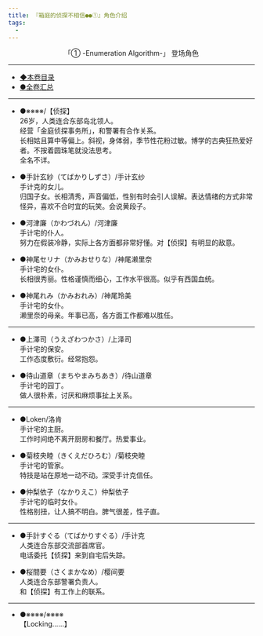 ```yaml
---
title: 『箱庭的侦探不相信●●①』角色介绍
tags:
  - 
---
```


<center>「① -Enumeration Algorithm-」 登场角色</center> 

---

 - [◆本卷目录](https://luciasnote.space/_posts/2020-10-31-%E7%AE%B1%E4%BE%A61%E7%9B%AE%E5%BD%95/)
 - [●全卷汇总](https://luciasnote.space/_posts/2020-10-29-%E7%AE%B1%E4%BE%A6%E6%B1%87%E6%80%BB%E9%A1%B5/)

---

- ●※※※※/【侦探】<br>
26岁，人类连合东部岛北领人。<br>
经营「金庭侦探事务所」，和警署有合作关系。<br>
长相姑且算中等偏上。斜视，身体弱，季节性花粉过敏。博学的古典狂热爱好者。不按着圆珠笔就没法思考。<br>
全名不详。<br>

- ●手計玄紗（てばかりしずさ）/手计玄纱<br>
手计克的女儿。<br>
归国子女。长相清秀，声音偏低，性别有时会引人误解。表达情绪的方式非常怪异，喜欢不合时宜的玩笑。会说黄段子。<br>

- ●河津廉（かわづれん）/河津廉<br>
手计宅的仆人。<br>
努力在假装冷静，实际上各方面都非常好懂。对【侦探】有明显的敌意。<br>

- ●神尾セリナ（かみおせりな）/神尾濑里奈<br>
手计宅的女仆。<br>
长相很秀丽。性格谨慎而细心，工作水平很高。似乎有西国血统。<br>

- ●神尾れみ（かみおれみ）/神尾玲美<br>
手计宅的女仆。<br>
濑里奈的母亲。年事已高，各方面工作都难以胜任。<br>

---

- ●上澤司（うえざわつかさ）/上泽司<br>
手计宅的保安。<br>
工作态度敷衍。经常抱怨。<br>

- ●待山道章（まちやまみちあき）/待山道章<br>
手计宅的园丁。<br>
做人很朴素，讨厌和麻烦事扯上关系。<br>

---

- ●Loken/洛肯<br>
手计宅的主厨。<br>
工作时间绝不离开厨房和餐厅。热爱事业。<br>

- ●菊枝央睦（きくえだひろむ）/菊枝央睦<br>
手计宅的管家。<br>
特技是站在原地一动不动。深受手计克信任。<br>

- ●仲梨依子（なかりえこ）仲梨依子<br>
手计宅的临时女仆。<br>
性格别扭，让人搞不明白。脾气很差，性子直。<br>

---

- ●手計すぐる（てばかりすぐる）/手计克<br>
人类连合东部交流部首席官。<br>
电话委托【侦探】来到自宅后失踪。<br>

- ●桜間要（さくまかなめ）/樱间要<br>
人类连合东部警署负责人。<br>
和【侦探】有工作上的联系。<br>

---

- ●※※※※/※※※※<br>
    【Locking……】<br>
